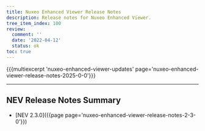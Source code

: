 ```yaml
---
title: Nuxeo Enhanced Viewer Release Notes
description: Release notes for Nuxeo Enhanced Viewer.
tree_item_index: 100
review:
  comment: ''
  date: '2022-04-12'
  status: ok
toc: true
---
```


{{{multiexcerpt 'nuxeo-enhanced-viewer-updates' page='nuxeo-enhanced-viewer-release-notes-2025-0-0'}}}

---

## NEV Release Notes Summary


- [NEV 2.3.0]({{page page='nuxeo-enhanced-viewer-release-notes-2-3-0'}})

